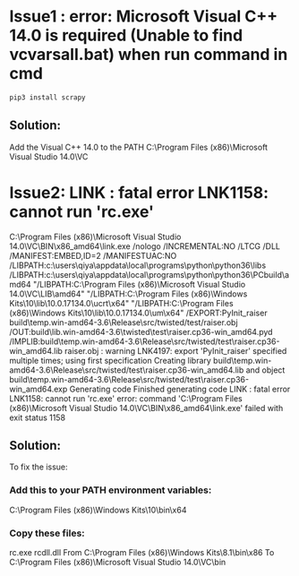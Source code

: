 # Issue1 : error: Microsoft Visual C++ 14.0 is required (Unable to find vcvarsall.bat) when run command in cmd
```sh
pip3 install scrapy
```
## Solution:
Add the Visual C++ 14.0 to the PATH
C:\Program Files (x86)\Microsoft Visual Studio 14.0\VC

# Issue2: LINK : fatal error LNK1158: cannot run 'rc.exe'
C:\Program Files (x86)\Microsoft Visual Studio 14.0\VC\BIN\x86_amd64\link.exe /nologo /INCREMENTAL:NO /LTCG /DLL /MANIFEST:EMBED,ID=2 /MANIFESTUAC:NO /LIBPATH:c:\users\qiya\appdata\local\programs\python\python36\libs /LIBPATH:c:\users\qiya\appdata\local\programs\python\python36\PCbuild\amd64 "/LIBPATH:C:\Program Files (x86)\Microsoft Visual Studio 14.0\VC\LIB\amd64" "/LIBPATH:C:\Program Files (x86)\Windows Kits\10\lib\10.0.17134.0\ucrt\x64" "/LIBPATH:C:\Program Files (x86)\Windows Kits\10\lib\10.0.17134.0\um\x64" /EXPORT:PyInit_raiser build\temp.win-amd64-3.6\Release\src/twisted/test/raiser.obj /OUT:build\lib.win-amd64-3.6\twisted\test\raiser.cp36-win_amd64.pyd /IMPLIB:build\temp.win-amd64-3.6\Release\src/twisted/test\raiser.cp36-win_amd64.lib
   raiser.obj : warning LNK4197: export 'PyInit_raiser' specified multiple times; using first specification
      Creating library build\temp.win-amd64-3.6\Release\src/twisted/test\raiser.cp36-win_amd64.lib and object build\temp.win-amd64-3.6\Release\src/twisted/test\raiser.cp36-win_amd64.exp
   Generating code
   Finished generating code
   LINK : fatal error LNK1158: cannot run 'rc.exe'
   error: command 'C:\\Program Files (x86)\\Microsoft Visual Studio 14.0\\VC\\BIN\\x86_amd64\\link.exe' failed with exit status 1158
## Solution:
To fix the issue:
### Add this to your PATH environment variables:
  C:\Program Files (x86)\Windows Kits\10\bin\x64
### Copy these files:
  rc.exe rcdll.dll
  From
C:\Program Files (x86)\Windows Kits\8.1\bin\x86
To
C:\Program Files (x86)\Microsoft Visual Studio 14.0\VC\bin
